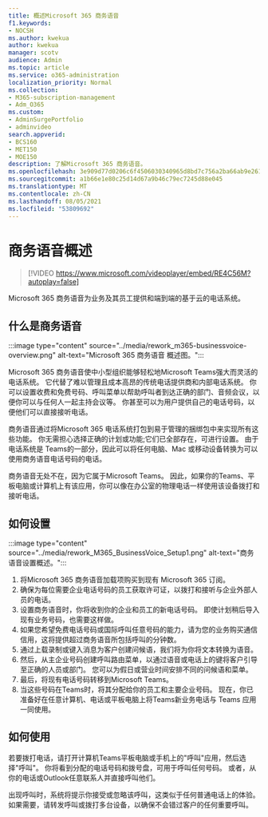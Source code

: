 ```yaml
---
title: 概述Microsoft 365 商务语音
f1.keywords:
- NOCSH
ms.author: kwekua
author: kwekua
manager: scotv
audience: Admin
ms.topic: article
ms.service: o365-administration
localization_priority: Normal
ms.collection:
- M365-subscription-management
- Adm_O365
ms.custom:
- AdminSurgePortfolio
- adminvideo
search.appverid:
- BCS160
- MET150
- MOE150
description: 了解Microsoft 365 商务语音。
ms.openlocfilehash: 3e909d77d0206c6f4506030340965d8bd7c756a2ba66ab9e2619f2a706adaa3a
ms.sourcegitcommit: a1b66e1e80c25d14d67a9b46c79ec7245d88e045
ms.translationtype: MT
ms.contentlocale: zh-CN
ms.lasthandoff: 08/05/2021
ms.locfileid: "53809692"
---
```

# <a name="overview-of-business-voice"></a>商务语音概述

> [!VIDEO https://www.microsoft.com/videoplayer/embed/RE4C56M?autoplay=false]

Microsoft 365 商务语音为业务及其员工提供和端到端的基于云的电话系统。

## <a name="what-is-business-voice"></a>什么是商务语音

:::image type="content" source="../media/rework_m365-businessvoice-overview.png" alt-text="Microsoft 365 商务语音 概述图。":::

Microsoft 365 商务语音使中小型组织能够轻松地Microsoft Teams强大而灵活的电话系统。 它代替了难以管理且成本高昂的传统电话提供商和内部电话系统。 你可以设置收费和免费号码、呼叫菜单以帮助呼叫者到达正确的部门、音频会议，以便你可以与任何人一起主持会议等。 你甚至可以为用户提供自己的电话号码，以便他们可以直接接听电话。

商务语音通过将Microsoft 365 电话系统打包到易于管理的捆绑包中来实现所有这些功能。 你无需担心选择正确的计划或功能;它们已全部存在，可进行设置。 由于电话系统是 Teams的一部分，因此可以将任何电脑、Mac 或移动设备转换为可以使用商务语音电话号码的电话。

商务语音无处不在，因为它属于Microsoft Teams。 因此，如果你的Teams、平板电脑或计算机上有该应用，你可以像在办公室的物理电话一样使用该设备拨打和接听电话。

## <a name="how-to-set-up"></a>如何设置

:::image type="content" source="../media/rework_M365_BusinessVoice_Setup1.png" alt-text="商务语音设置概述。":::

1. 将Microsoft 365 商务语音加载项购买到现有 Microsoft 365 订阅。
1. 确保为每位需要企业电话号码的员工获取许可证，以拨打和接听与企业外部人员的电话。
1. 设置商务语音时，你将收到你的企业和员工的新电话号码。 即使计划稍后导入现有业务号码，也需要这样做。
1. 如果您希望免费电话号码或国际呼叫任意号码的能力，请为您的业务购买通信信用，这将提供超过商务语音所包括呼叫的分钟数。
1. 通过上载录制或键入消息为客户创建问候语，我们将为你将文本转换为语音。
1. 然后，从主企业号码创建呼叫路由菜单，以通过语音或电话上的键将客户引导至正确的人员或部门。 您可以为假日或营业时间安排不同的问候语和菜单。
1. 最后，将现有电话号码转移到Microsoft Teams。
1. 当这些号码在Teams时，将其分配给你的员工和主要企业号码。 现在，你已准备好在任意计算机、电话或平板电脑上将Teams新业务电话与 Teams 应用一同使用。

## <a name="how-to-use"></a>如何使用 

若要拨打电话，请打开计算机Teams平板电脑或手机上的"呼叫"应用，然后选择"呼叫"。 你将看到分配的电话号码和拨号盘，可用于呼叫任何号码。 或者，从你的电话或Outlook任意联系人并直接呼叫他们。

出现呼叫时，系统将提示你接受或忽略该呼叫，这类似于任何普通电话上的体验。 如果需要，请转发呼叫或拨打多台设备，以确保不会错过客户的任何重要呼叫。